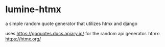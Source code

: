 # lumine-htmx

a simple random quote generator that utilizes htmx and django

uses https://goquotes.docs.apiary.io/ for the random api generator.
htmx: https://htmx.org/
